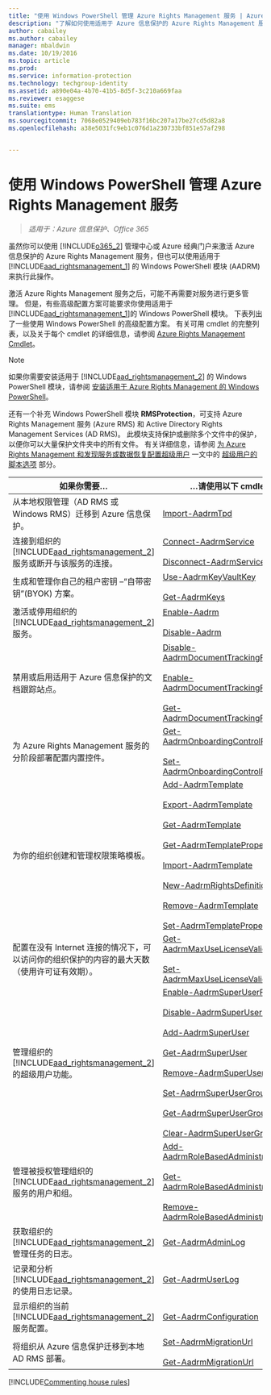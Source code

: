 ```yaml
---
title: "使用 Windows PowerShell 管理 Azure Rights Management 服务 | Azure 信息保护"
description: "了解如何使用适用于 Azure 信息保护的 Azure Rights Management 服务的 Windows PowerShell 模块 (AADRM) 为组织管理此服务。"
author: cabailey
ms.author: cabailey
manager: mbaldwin
ms.date: 10/19/2016
ms.topic: article
ms.prod: 
ms.service: information-protection
ms.technology: techgroup-identity
ms.assetid: a890e04a-4b70-41b5-8d5f-3c210a669faa
ms.reviewer: esaggese
ms.suite: ems
translationtype: Human Translation
ms.sourcegitcommit: 7068e0529409eb783f16bc207a17be27cd5d82a8
ms.openlocfilehash: a38e5031fc9eb1c076d1a230733bf851e57af298


---
```


# <a name="administering-the-azure-rights-management-service-by-using-windows-powershell"></a>使用 Windows PowerShell 管理 Azure Rights Management 服务

>*适用于：Azure 信息保护、Office 365*

虽然你可以使用 [!INCLUDE[o365_2](../includes/o365_2_md.md)] 管理中心或 Azure 经典门户来激活 Azure 信息保护的 Azure Rights Management 服务，但也可以使用适用于 [!INCLUDE[aad_rightsmanagement_1](../includes/aad_rightsmanagement_1_md.md)] 的 Windows PowerShell 模块 (AADRM) 来执行此操作。

激活 Azure Rights Management 服务之后，可能不再需要对服务进行更多管理。 但是，有些高级配置方案可能要求你使用适用于 [!INCLUDE[aad_rightsmanagement_1](../includes/aad_rightsmanagement_1_md.md)]的 Windows PowerShell 模块。 下表列出了一些使用 Windows PowerShell 的高级配置方案。 有关可用 cmdlet 的完整列表，以及关于每个 cmdlet 的详细信息，请参阅 [Azure Rights Management Cmdlet](http://msdn.microsoft.com/library/azure/dn629398.aspx)。

> [!NOTE]
> 如果你需要安装适用于 [!INCLUDE[aad_rightsmanagement_2](../includes/aad_rightsmanagement_2_md.md)] 的 Windows PowerShell 模块，请参阅 [安装适用于 Azure Rights Management 的 Windows PowerShell](install-powershell.md)。

还有一个补充 Windows PowerShell 模块 **RMSProtection**，可支持 Azure Rights Management 服务 (Azure RMS) 和 Active Directory Rights Management Services (AD RMS)。 此模块支持保护或删除多个文件中的保护，以便你可以大量保护文件夹中的所有文件。 有关详细信息，请参阅 [为 Azure Rights Management 和发现服务或数据恢复配置超级用户](configure-super-users.md) 一文中的 [超级用户的脚本选项](configure-super-users.md#scripting-options-for-super-users) 部分。

|如果你需要…|…请使用以下 cmdlet|
|-------------------|------------------------------|
|从本地权限管理（AD RMS 或 Windows RMS）迁移到 Azure 信息保护。|[Import-AadrmTpd](http://msdn.microsoft.com/library/azure/dn857523.aspx)|
|连接到组织的[!INCLUDE[aad_rightsmanagement_2](../includes/aad_rightsmanagement_2_md.md)]服务或断开与该服务的连接。|[Connect-AadrmService](http://msdn.microsoft.com/library/azure/dn629415.aspx)<br /><br />[Disconnect-AadrmService](http://msdn.microsoft.com/library/azure/dn629416.aspx)|
|生成和管理你自己的租户密钥 –“自带密钥”(BYOK) 方案。|[Use-AadrmKeyVaultKey](https://msdn.microsoft.com/library/azure/mt759829.aspx)<br /><br />[Get-AadrmKeys](http://msdn.microsoft.com/library/azure/dn629420.aspx)|
|激活或停用组织的[!INCLUDE[aad_rightsmanagement_2](../includes/aad_rightsmanagement_2_md.md)]服务。|[Enable-Aadrm](http://msdn.microsoft.com/library/azure/dn629412.aspx)<br /><br />[Disable-Aadrm](http://msdn.microsoft.com/library/azure/dn629422.aspx)|
|禁用或启用适用于 Azure 信息保护的文档跟踪站点。|[Disable-AadrmDocumentTrackingFeature](https://msdn.microsoft.com/library/azure/mt548471.aspx)<br /><br />[Enable-AadrmDocumentTrackingFeature](https://msdn.microsoft.com/library/azure/mt548469.aspx)<br /><br />[Get-AadrmDocumentTrackingFeature](https://msdn.microsoft.com/library/azure/mt548470.aspx)|
|为 Azure Rights Management 服务的分阶段部署配置内置控件。|[Get-AadrmOnboardingControlPolicy](http://msdn.microsoft.com/library/azure/dn857522.aspx)<br /><br />[Set-AadrmOnboardingControlPolicy](http://msdn.microsoft.com/library/azure/dn857521.aspx)|
|为你的组织创建和管理权限策略模板。|[Add-AadrmTemplate](http://msdn.microsoft.com/library/azure/dn727075.aspx)<br /><br />[Export-AadrmTemplate](http://msdn.microsoft.com/library/azure/dn727078.aspx)<br /><br />[Get-AadrmTemplate](http://msdn.microsoft.com/library/azure/dn727079.aspx)<br /><br />[Get-AadrmTemplateProperty](http://msdn.microsoft.com/library/azure/dn727081.aspx)<br /><br />[Import-AadrmTemplate](http://msdn.microsoft.com/library/azure/dn727077.aspx)<br /><br />[New-AadrmRightsDefinition](http://msdn.microsoft.com/library/azure/dn727080.aspx)<br /><br />[Remove-AadrmTemplate](http://msdn.microsoft.com/library/azure/dn727082.aspx)<br /><br />[Set-AadrmTemplateProperty](http://msdn.microsoft.com/library/azure/dn727076.aspx)|
|配置在没有 Internet 连接的情况下，可以访问你的组织保护的内容的最大天数（使用许可证有效期）。|[Get-AadrmMaxUseLicenseValidityTime](https://msdn.microsoft.com/library/azure/dn932062.aspx)<br /><br />[Set-AadrmMaxUseLicenseValidityTime](https://msdn.microsoft.com/library/azure/dn932063.aspx)|
|管理组织的[!INCLUDE[aad_rightsmanagement_2](../includes/aad_rightsmanagement_2_md.md)]的超级用户功能。|[Enable-AadrmSuperUserFeature](https://msdn.microsoft.com/library/azure/dn629400.aspx)<br /><br />[Disable-AadrmSuperUserFeature](https://msdn.microsoft.com/library/azure/dn629428.aspx)<br /><br />[Add-AadrmSuperUser](http://msdn.microsoft.com/library/azure/dn629411.aspx)<br /><br />[Get-AadrmSuperUser](https://msdn.microsoft.com/library/azure/dn629408.aspx)<br /><br />[Remove-AadrmSuperUser](https://msdn.microsoft.com/library/azure/dn629405.aspx)<br /><br />[Set-AadrmSuperUserGroup](https://msdn.microsoft.com/library/azure/mt653943.aspx)<br /><br />[Get-AadrmSuperUserGroup](https://msdn.microsoft.com/library/azure/mt653942.aspx)<br /><br />[Clear-AadrmSuperUserGroup](https://msdn.microsoft.com/library/azure/mt653944.aspx)|
|管理被授权管理组织的[!INCLUDE[aad_rightsmanagement_2](../includes/aad_rightsmanagement_2_md.md)]服务的用户和组。|[Add-AadrmRoleBasedAdministrator](http://msdn.microsoft.com/library/azure/dn629417.aspx)<br /><br />[Get-AadrmRoleBasedAdministrator](https://msdn.microsoft.com/library/azure/dn629407.aspx)<br /><br />[Remove-AadrmRoleBasedAdministrator](https://msdn.microsoft.com/library/azure/dn629424.aspx)|
|获取组织的[!INCLUDE[aad_rightsmanagement_2](../includes/aad_rightsmanagement_2_md.md)]管理任务的日志。|[Get-AadrmAdminLog](https://msdn.microsoft.com/library/azure/dn629430.aspx)|
|记录和分析[!INCLUDE[aad_rightsmanagement_2](../includes/aad_rightsmanagement_2_md.md)]的使用日志记录。|[Get-AadrmUserLog](https://msdn.microsoft.com/library/azure/mt653941.aspx)|
|显示组织的当前[!INCLUDE[aad_rightsmanagement_2](../includes/aad_rightsmanagement_2_md.md)]服务配置。|[Get-AadrmConfiguration](http://msdn.microsoft.com/library/azure/dn629410.aspx)|
|将组织从 Azure 信息保护迁移到本地 AD RMS 部署。|[Set-AadrmMigrationUrl](https://msdn.microsoft.com/library/azure/dn629429.aspx)<br /><br />[Get-AadrmMigrationUrl](http://msdn.microsoft.com/library/azure/dn629403.aspx)|

[!INCLUDE[Commenting house rules](../includes/houserules.md)]





<!--HONumber=Jan17_HO4-->


